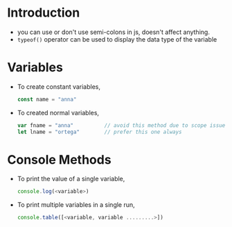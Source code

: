 # Introduction
+ you can use or don't use semi-colons in js, doesn't affect anything.
+ `typeof()` operator can be used to display the data type of the variable

# Variables
+ To create constant variables, 
    ```js
    const name = "anna"
    ```
+ To created normal variables,
    ```js
    var fname = "anna"          // avoid this method due to scope issue
    let lname = "ortega"        // prefer this one always
    ```

# Console Methods
+ To print the value of a single variable,
    ```js
    console.log(<variable>)
    ```

+ To print multiple variables in a single run, 
    ```js
    console.table([<variable, variable .........>])
    ```